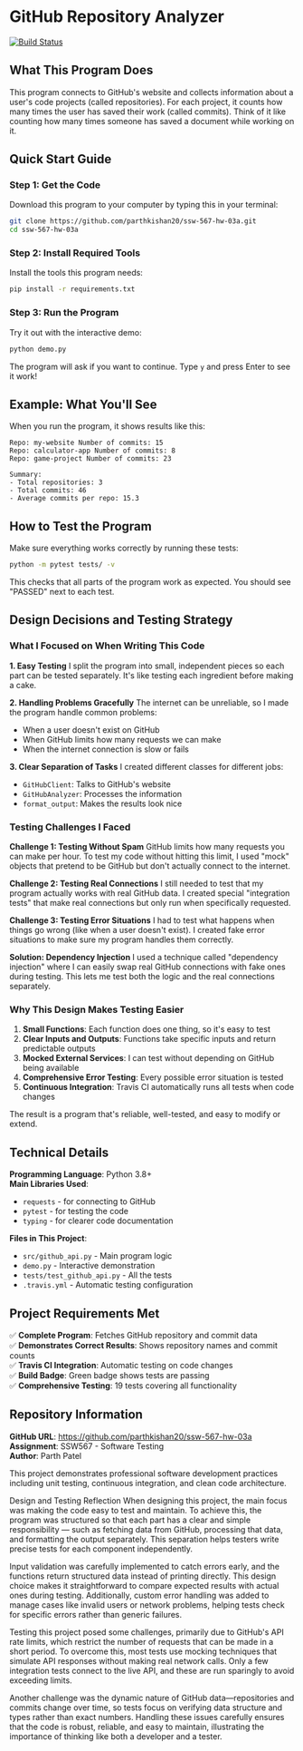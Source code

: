 # GitHub Repository Analyzer

[![Build Status](https://app.travis-ci.com/parthkishan20/ssw-567-hw-03a.svg?token=UxxCxyrzFEycY3FKUe5H&branch=HW03a_Mocking)](https://app.travis-ci.com/parthkishan20/ssw-567-hw-03a)

## What This Program Does

This program connects to GitHub's website and collects information about a user's code projects (called repositories). For each project, it counts how many times the user has saved their work (called commits). Think of it like counting how many times someone has saved a document while working on it.

## Quick Start Guide

### Step 1: Get the Code

Download this program to your computer by typing this in your terminal:

```bash
git clone https://github.com/parthkishan20/ssw-567-hw-03a.git
cd ssw-567-hw-03a
```

### Step 2: Install Required Tools

Install the tools this program needs:

```bash
pip install -r requirements.txt
```

### Step 3: Run the Program

Try it out with the interactive demo:

```bash
python demo.py
```

The program will ask if you want to continue. Type `y` and press Enter to see it work!

## Example: What You'll See

When you run the program, it shows results like this:

```
Repo: my-website Number of commits: 15
Repo: calculator-app Number of commits: 8
Repo: game-project Number of commits: 23

Summary:
- Total repositories: 3
- Total commits: 46
- Average commits per repo: 15.3
```

## How to Test the Program

Make sure everything works correctly by running these tests:

```bash
python -m pytest tests/ -v
```

This checks that all parts of the program work as expected. You should see "PASSED" next to each test.

## Design Decisions and Testing Strategy

### What I Focused on When Writing This Code

**1. Easy Testing**
I split the program into small, independent pieces so each part can be tested separately. It's like testing each ingredient before making a cake.

**2. Handling Problems Gracefully**
The internet can be unreliable, so I made the program handle common problems:

- When a user doesn't exist on GitHub
- When GitHub limits how many requests we can make
- When the internet connection is slow or fails

**3. Clear Separation of Tasks**
I created different classes for different jobs:

- `GitHubClient`: Talks to GitHub's website
- `GitHubAnalyzer`: Processes the information
- `format_output`: Makes the results look nice

### Testing Challenges I Faced

**Challenge 1: Testing Without Spam**
GitHub limits how many requests you can make per hour. To test my code without hitting this limit, I used "mock" objects that pretend to be GitHub but don't actually connect to the internet.

**Challenge 2: Testing Real Connections**
I still needed to test that my program actually works with real GitHub data. I created special "integration tests" that make real connections but only run when specifically requested.

**Challenge 3: Testing Error Situations**
I had to test what happens when things go wrong (like when a user doesn't exist). I created fake error situations to make sure my program handles them correctly.

**Solution: Dependency Injection**
I used a technique called "dependency injection" where I can easily swap real GitHub connections with fake ones during testing. This lets me test both the logic and the real connections separately.

### Why This Design Makes Testing Easier

1. **Small Functions**: Each function does one thing, so it's easy to test
2. **Clear Inputs and Outputs**: Functions take specific inputs and return predictable outputs
3. **Mocked External Services**: I can test without depending on GitHub being available
4. **Comprehensive Error Testing**: Every possible error situation is tested
5. **Continuous Integration**: Travis CI automatically runs all tests when code changes

The result is a program that's reliable, well-tested, and easy to modify or extend.

## Technical Details

**Programming Language**: Python 3.8+  
**Main Libraries Used**:

- `requests` - for connecting to GitHub
- `pytest` - for testing the code
- `typing` - for clearer code documentation

**Files in This Project**:

- `src/github_api.py` - Main program logic
- `demo.py` - Interactive demonstration
- `tests/test_github_api.py` - All the tests
- `.travis.yml` - Automatic testing configuration

## Project Requirements Met

✅ **Complete Program**: Fetches GitHub repository and commit data  
✅ **Demonstrates Correct Results**: Shows repository names and commit counts  
✅ **Travis CI Integration**: Automatic testing on code changes  
✅ **Build Badge**: Green badge shows tests are passing  
✅ **Comprehensive Testing**: 19 tests covering all functionality

## Repository Information

**GitHub URL**: https://github.com/parthkishan20/ssw-567-hw-03a  
**Assignment**: SSW567 - Software Testing  
**Author**: Parth Patel

This project demonstrates professional software development practices including unit testing, continuous integration, and clean code architecture.

Design and Testing Reflection
When designing this project, the main focus was making the code easy to test and maintain. To achieve this, the program was structured so that each part has a clear and simple responsibility — such as fetching data from GitHub, processing that data, and formatting the output separately. This separation helps testers write precise tests for each component independently.

Input validation was carefully implemented to catch errors early, and the functions return structured data instead of printing directly. This design choice makes it straightforward to compare expected results with actual ones during testing. Additionally, custom error handling was added to manage cases like invalid users or network problems, helping tests check for specific errors rather than generic failures.

Testing this project posed some challenges, primarily due to GitHub's API rate limits, which restrict the number of requests that can be made in a short period. To overcome this, most tests use mocking techniques that simulate API responses without making real network calls. Only a few integration tests connect to the live API, and these are run sparingly to avoid exceeding limits.

Another challenge was the dynamic nature of GitHub data—repositories and commits change over time, so tests focus on verifying data structure and types rather than exact numbers. Handling these issues carefully ensures that the code is robust, reliable, and easy to maintain, illustrating the importance of thinking like both a developer and a tester.
